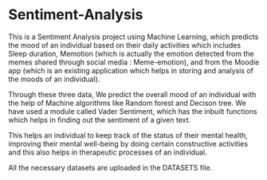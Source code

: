 # Sentiment-Analysis

This is a Sentiment Analysis project using Machine Learning, which predicts the mood of an individual based on their daily activities which includes Sleep duration, Memotion (which is actually the emotion detected from the memes shared through social media : Meme-emotion), and from the Moodie app (which is an existing application which helps in storing and analysis of the moods of an individual). 

Through these three data, We predict the overall mood of an individual with the help of Machine algorithms like Random forest and Decison tree. We have used a module called Vader Sentiment, which has the inbuilt functions which helps in finding out the sentiment of a given text.

This helps an individual to keep track of the status of their mental health, improving their mental well-being by doing certain constructive activities and this also helps in therapeutic processes of an individual.

All the necessary datasets are uploaded in the DATASETS file.
